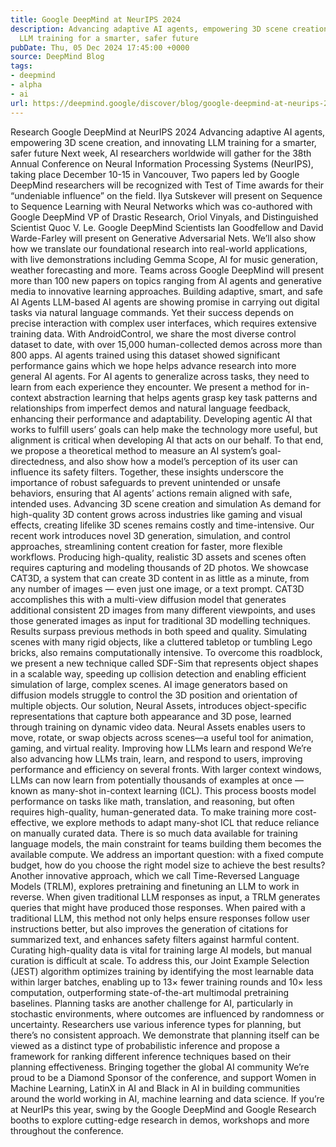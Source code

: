 ```yaml
---
title: Google DeepMind at NeurIPS 2024
description: Advancing adaptive AI agents, empowering 3D scene creation, and innovating
  LLM training for a smarter, safer future
pubDate: Thu, 05 Dec 2024 17:45:00 +0000
source: DeepMind Blog
tags:
- deepmind
- alpha
- ai
url: https://deepmind.google/discover/blog/google-deepmind-at-neurips-2024/
---
```


Research
Google DeepMind at NeurIPS 2024
Advancing adaptive AI agents, empowering 3D scene creation, and innovating LLM training for a smarter, safer future
Next week, AI researchers worldwide will gather for the 38th Annual Conference on Neural Information Processing Systems (NeurIPS), taking place December 10-15 in Vancouver,
Two papers led by Google DeepMind researchers will be recognized with Test of Time awards for their “undeniable influence” on the field. Ilya Sutskever will present on Sequence to Sequence Learning with Neural Networks which was co-authored with Google DeepMind VP of Drastic Research, Oriol Vinyals, and Distinguished Scientist Quoc V. Le. Google DeepMind Scientists Ian Goodfellow and David Warde-Farley will present on Generative Adversarial Nets.
We’ll also show how we translate our foundational research into real-world applications, with live demonstrations including Gemma Scope, AI for music generation, weather forecasting and more.
Teams across Google DeepMind will present more than 100 new papers on topics ranging from AI agents and generative media to innovative learning approaches.
Building adaptive, smart, and safe AI Agents
LLM-based AI agents are showing promise in carrying out digital tasks via natural language commands. Yet their success depends on precise interaction with complex user interfaces, which requires extensive training data. With AndroidControl, we share the most diverse control dataset to date, with over 15,000 human-collected demos across more than 800 apps. AI agents trained using this dataset showed significant performance gains which we hope helps advance research into more general AI agents.
For AI agents to generalize across tasks, they need to learn from each experience they encounter. We present a method for in-context abstraction learning that helps agents grasp key task patterns and relationships from imperfect demos and natural language feedback, enhancing their performance and adaptability.
Developing agentic AI that works to fulfill users’ goals can help make the technology more useful, but alignment is critical when developing AI that acts on our behalf. To that end, we propose a theoretical method to measure an AI system’s goal-directedness, and also show how a model’s perception of its user can influence its safety filters. Together, these insights underscore the importance of robust safeguards to prevent unintended or unsafe behaviors, ensuring that AI agents’ actions remain aligned with safe, intended uses.
Advancing 3D scene creation and simulation
As demand for high-quality 3D content grows across industries like gaming and visual effects, creating lifelike 3D scenes remains costly and time-intensive. Our recent work introduces novel 3D generation, simulation, and control approaches, streamlining content creation for faster, more flexible workflows.
Producing high-quality, realistic 3D assets and scenes often requires capturing and modeling thousands of 2D photos. We showcase CAT3D, a system that can create 3D content in as little as a minute, from any number of images — even just one image, or a text prompt. CAT3D accomplishes this with a multi-view diffusion model that generates additional consistent 2D images from many different viewpoints, and uses those generated images as input for traditional 3D modelling techniques. Results surpass previous methods in both speed and quality.
Simulating scenes with many rigid objects, like a cluttered tabletop or tumbling Lego bricks, also remains computationally intensive. To overcome this roadblock, we present a new technique called SDF-Sim that represents object shapes in a scalable way, speeding up collision detection and enabling efficient simulation of large, complex scenes.
AI image generators based on diffusion models struggle to control the 3D position and orientation of multiple objects. Our solution, Neural Assets, introduces object-specific representations that capture both appearance and 3D pose, learned through training on dynamic video data. Neural Assets enables users to move, rotate, or swap objects across scenes—a useful tool for animation, gaming, and virtual reality.
Improving how LLMs learn and respond
We’re also advancing how LLMs train, learn, and respond to users, improving performance and efficiency on several fronts.
With larger context windows, LLMs can now learn from potentially thousands of examples at once — known as many-shot in-context learning (ICL). This process boosts model performance on tasks like math, translation, and reasoning, but often requires high-quality, human-generated data. To make training more cost-effective, we explore methods to adapt many-shot ICL that reduce reliance on manually curated data. There is so much data available for training language models, the main constraint for teams building them becomes the available compute. We address an important question: with a fixed compute budget, how do you choose the right model size to achieve the best results?
Another innovative approach, which we call Time-Reversed Language Models (TRLM), explores pretraining and finetuning an LLM to work in reverse. When given traditional LLM responses as input, a TRLM generates queries that might have produced those responses. When paired with a traditional LLM, this method not only helps ensure responses follow user instructions better, but also improves the generation of citations for summarized text, and enhances safety filters against harmful content.
Curating high-quality data is vital for training large AI models, but manual curation is difficult at scale. To address this, our Joint Example Selection (JEST) algorithm optimizes training by identifying the most learnable data within larger batches, enabling up to 13× fewer training rounds and 10× less computation, outperforming state-of-the-art multimodal pretraining baselines.
Planning tasks are another challenge for AI, particularly in stochastic environments, where outcomes are influenced by randomness or uncertainty. Researchers use various inference types for planning, but there’s no consistent approach. We demonstrate that planning itself can be viewed as a distinct type of probabilistic inference and propose a framework for ranking different inference techniques based on their planning effectiveness.
Bringing together the global AI community
We’re proud to be a Diamond Sponsor of the conference, and support Women in Machine Learning, LatinX in AI and Black in AI in building communities around the world working in AI, machine learning and data science.
If you’re at NeurIPs this year, swing by the Google DeepMind and Google Research booths to explore cutting-edge research in demos, workshops and more throughout the conference.